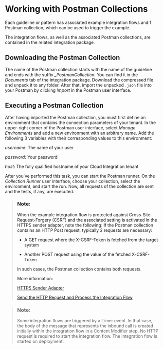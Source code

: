 <!-- loio1d11aa6aa72441c4b578130cdff5cf1b -->

# Working with Postman Collections

Each guideline or pattern has associated example integration flows and 1 Postman collection, which can be used to trigger the example.

The integration flows, as well as the associated Postman collections, are contained in the related integration package.



<a name="loio1d11aa6aa72441c4b578130cdff5cf1b__section_iym_ctk_wjb"/>

## Downloading the Postman Collection

The name of the Postman collection starts with the name of the guideline and ends with the suffix *\_PostmanCollection*. You can find it in the *Documents* tab of the integration package. Download the compressed file and unpack it to any folder. After that, import the unpacked `.json` file into your Postman by clicking *Import* in the Postman user interface.



<a name="loio1d11aa6aa72441c4b578130cdff5cf1b__section_xf3_mtk_wjb"/>

## Executing a Postman Collection

After having imported the Postman collection, you must first define an environment that contains the connection parameters of your tenant. In the upper-right corner of the Postman user interface, select *Manage Environments* and add a new environment with an arbitrary name. Add the following 3 variables with their corresponding values to this environment:

*username*: The name of your user

*password*: Your password

*host*: The fully qualified hostname of your Cloud Integration tenant

After you've performed this task, you can start the Postman runner. On the *Collection Runner* user interface, choose your collection, select the environment, and start the run. Now, all requests of the collection are sent and the tests, if any, are executed.

> ### Note:  
> When the example integration flow is protected against Cross-Site-Request-Forgery \(CSRF\) and the associated setting is activated in the HTTPS sender adapter, note the following: If the Postman collection contains an HTTP Post request, typically 2 requests are necessary:
> 
> -   A GET request where the X-CSRF-Token is fetched from the target system
> 
> -   Another POST request using the value of the fetched X-CSRF-Token
> 
> 
> In such cases, the Postman collection contains both requests.
> 
> More information:
> 
> [HTTPS Sender Adapter](https-sender-adapter-0ae4a78.md)
> 
> [Send the HTTP Request and Process the Integration Flow](send-the-http-request-and-process-the-integration-flow-f08cca6.md)

> ### Note:  
> Some integration flows are triggered by a Timer event. In that case, the body of the message that represents the inbound call is created initially within the integration flow in a Content Modifier step. No HTTP request is required to start the integration flow. The integration flow is started on deployment.


